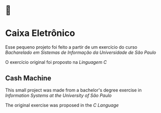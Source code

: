 # :bank:

# Caixa Eletrônico


Esse pequeno projeto foi feito a partir de um exercício do curso *Bacharelado em Sistemas de Informação da Universidade de São Paulo* 

O exercício original foi proposto na *Linguagem C*

## Cash Machine


This small project was made from a bachelor's degree exercise in *Information Systems at the University of São Paulo*

The original exercise was proposed in the *C Language*
